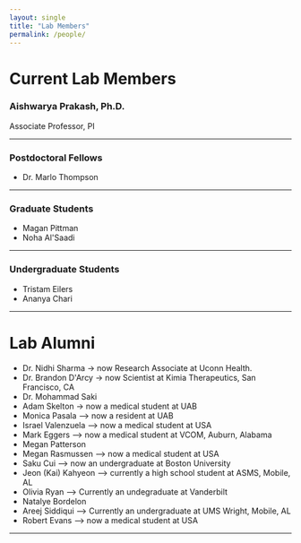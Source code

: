 ```yaml
---
layout: single
title: "Lab Members"
permalink: /people/
---
```


# Current Lab Members

### Aishwarya Prakash, Ph.D.  
Associate Professor, PI

---

### Postdoctoral Fellows

- Dr. Marlo Thompson

---

### Graduate Students

- Magan Pittman
- Noha Al'Saadi

---

### Undergraduate Students

- Tristam Eilers
- Ananya Chari

---

# Lab Alumni

- Dr. Nidhi Sharma → now Research Associate at Uconn Health.
- Dr. Brandon D'Arcy → now Scientist at Kimia Therapeutics, San Francisco, CA
- Dr. Mohammad Saki
- Adam Skelton -> now a medical student at UAB
- Monica Pasala --> now a resident at UAB
- Israel Valenzuela --> now a medical student at USA
- Mark Eggers --> now a medical student at VCOM, Auburn, Alabama
- Megan Patterson
- Megan Rasmussen --> now a medical student at USA
- Saku Cui --> now an undergraduate at Boston University
- Jeon (Kai) Kahyeon --> currently a high school student at ASMS, Mobile, AL
- Olivia Ryan --> Currently an undegraduate at Vanderbilt
- Natalye Bordelon
- Areej Siddiqui --> Currently an undergraduate at UMS Wright, Mobile, AL
- Robert Evans --> now a medical student at USA

---
